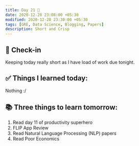 ```yaml
---
title: Day 21 🥝
date: 2020-12-28 23:08:00 +05:30
modified: 2020-12-28 23:30:00 +05:30
tags: [GRE, Data Science, Blogging, Papers]
description: Short and Crisp
---
```


## 📩 Check-in

Keeping today really short as I have load of work due tonight.

## ✅ Things I learned today:

Nothing :/

## 📚 Three things to learn tomorrow:

1. Read day 11 of productivity superhero
2. FLIP App Review
3. Read Natural Language Processing (NLP) papers
4. Read Poor Economics